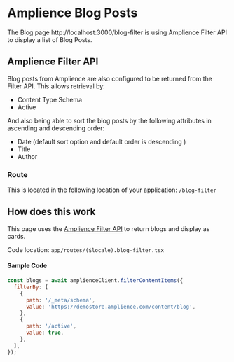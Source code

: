 # Amplience Blog Posts

The Blog page http://localhost:3000/blog-filter is using Amplience Filter API to display a list of Blog Posts.

## Amplience Filter API

Blog posts from Amplience are also configured to be returned from the Filter API. This allows retrieval by:

- Content Type Schema
- Active

And also being able to sort the blog posts by the following attributes in ascending and descending order:

- Date (default sort option and default order is descending )
- Title
- Author

### Route

This is located in the following location of your application: `/blog-filter`

## How does this work

This page uses the [Amplience Filter API](https://amplience.com/developers/docs/apis/content-delivery/filter-api/) to return blogs and display as cards.

Code location: `app/routes/($locale).blog-filter.tsx`

#### Sample Code

```js
const blogs = await amplienceClient.filterContentItems({
  filterBy: [
    {
      path: '/_meta/schema',
      value: 'https://demostore.amplience.com/content/blog',
    },
    {
      path: '/active',
      value: true,
    },
  ],
});
```

